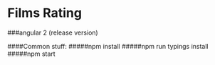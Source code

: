 # Films Rating
###angular 2 (release version)

####Common stuff:
#####npm install
#####npm run typings install
#####npm start

